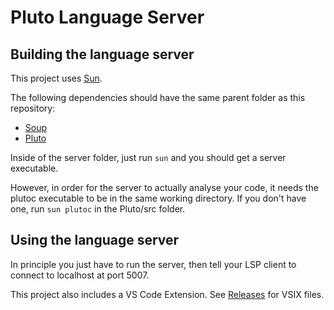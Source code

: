 # Pluto Language Server

## Building the language server

This project uses [Sun](https://github.com/calamity-inc/Sun).

The following dependencies should have the same parent folder as this repository:

- [Soup](https://github.com/calamity-inc/Soup)
- [Pluto](https://github.com/well-in-that-case/Pluto)

Inside of the server folder, just run `sun` and you should get a server executable.

However, in order for the server to actually analyse your code, it needs the plutoc executable to be in the same working directory. If you don't have one, run `sun plutoc` in the Pluto/src folder.

## Using the language server

In principle you just have to run the server, then tell your LSP client to connect to localhost at port 5007.

This project also includes a VS Code Extension. See [Releases](https://github.com/PlutoLang/pluto-language-server/releases) for VSIX files.
